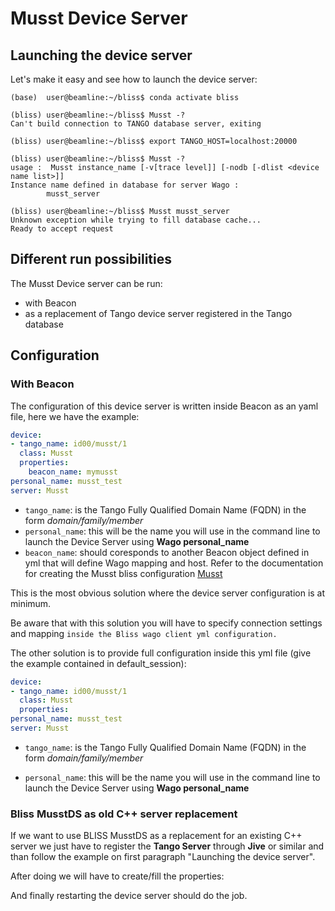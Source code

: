 # Musst Device Server #

## Launching the device server ##

Let's make it easy and see how to launch the device server:

```
(base)  user@beamline:~/bliss$ conda activate bliss

(bliss) user@beamline:~/bliss$ Musst -?
Can't build connection to TANGO database server, exiting

(bliss) user@beamline:~/bliss$ export TANGO_HOST=localhost:20000

(bliss) user@beamline:~/bliss$ Musst -?
usage :  Musst instance_name [-v[trace level]] [-nodb [-dlist <device name list>]]
Instance name defined in database for server Wago :
        musst_server

(bliss) user@beamline:~/bliss$ Musst musst_server
Unknown exception while trying to fill database cache...
Ready to accept request
```

## Different run possibilities ##

The Musst Device server can be run:

* with Beacon
* as a replacement of Tango device server registered in the Tango database


## Configuration ##

### With Beacon ###

The configuration of this device server is written inside Beacon as
an yaml file, here we have the example:

```yaml
device:
- tango_name: id00/musst/1
  class: Musst
  properties:
    beacon_name: mymusst
personal_name: musst_test
server: Musst
```

- `tango_name`: is the Tango Fully Qualified Domain Name (FQDN) in the form *domain/family/member*
- `personal_name`: this will be the name you will use in the command line to launch the Device Server using
                **Wago personal_name**
- `beacon_name`: should coresponds to another Beacon object defined in yml that will
               define Wago mapping and host.
               Refer to the documentation for creating the Musst bliss configuration
               [Musst](config_musst.md)

This is the most obvious solution where the device server configuration is at minimum.

Be aware that with this solution you will have to specify connection settings and
mapping `inside the Bliss wago client yml configuration.`

The other solution is to provide full configuration inside this yml file
(give the example contained in default_session):

```yaml
device:
- tango_name: id00/musst/1
  class: Musst
  properties:
personal_name: musst_test
server: Musst
```

- `tango_name`: is the Tango Fully Qualified Domain Name (FQDN) in the form
               *domain/family/member*

- `personal_name`: this will be the name you will use in the command line to
                launch the Device Server using **Wago personal_name**

### Bliss MusstDS as old C++ server replacement ###

If we want to use BLISS MusstDS as a replacement for an existing C++ server we
just have to register the **Tango Server** through **Jive** or similar and than
follow the example on first paragraph "Launching the device server".

After doing we will have to create/fill the properties:

And finally restarting the device server should do the job.

